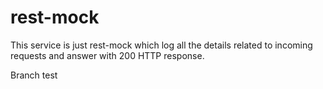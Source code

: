 # rest-mock

This service is just rest-mock which log all the details related to incoming requests and answer with 200 HTTP response. 

Branch test